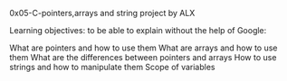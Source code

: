 0x05-C-pointers,arrays and string project by ALX

Learning objectives: to be able to explain without the help of Google:

What are pointers and how to use them
What are arrays and how to use them
What are the differences between pointers and arrays
How to use strings and how to manipulate them
Scope of variables
